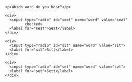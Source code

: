 <!-- <!doctype html> -->

<html lang="en">
<head>
  <meta charset="utf-8">

  <title>The HTML5 Herald</title>
  <meta name="description" content="The HTML5 Herald">
  <meta name="author" content="SitePoint">

  <link rel="stylesheet" href="css/styles.css?v=1.0">

</head>

<body>
  
   <!-- <audio controls id="music">
     <source src="Sit.mp3" type="audio/mpeg" id='audioFile'>
    </audio> -->
    
    <p>Which word do you hear?</p>

    <div>
      <input type="radio" id="seat" name="word" value="seat"
             checked>
      <label for="seat">Seat</label>
    </div>

    <div>
      <input type="radio" id="sit" name="word" value="sit">
      <label for="sit">Sitt</label>
    </div>

    <div>
      <input type="radio" id="set" name="word" value="set">
      <label for="set">Sett</label>
    </div>

  <script>
  
  var files = ['Seat.mp3', 'Sit.mp3', 'Sett.mp3'];
  var myAudio = document.getElementById("AudioFile");
  var file = files[Math.random(3)];
  
  var body = document.getElementsByTagName('body')[0],
    audio = document.createElement('audio');   //create a div
    audio.id = 'music';                      //add an id
    audio.setAttribute("controls");
    
    var source = document.createElement('source');
    source.setAttribute("src", file);
    source.setAttribute("type", "audio/mpeg");
    source.setAttribute("id", "audioFile");
    
    audio.appendChild(source);
    
    body.appendChild(audio);                 //append to the doc.body
    body.insertBefore(audio,body.firstChild)
  
  var myMusic= document.getElementById("music");
  
  function play() {
  myMusic.play();
  }

  function pause() {
  myMusic.pause();
  }
  </script>

</body>
</html>
